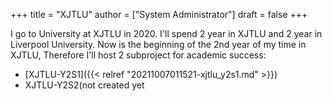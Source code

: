 +++
title = "XJTLU"
author = ["System Administrator"]
draft = false
+++

I go to University at XJTLU in 2020.
I'll spend 2 year in XJTLU and 2 year in Liverpool University.
Now is the beginning of the 2nd year of my time in XJTLU, Therefore I'll host 2 subproject for academic success:

-   [XJTLU-Y2S1]({{< relref "20211007011521-xjtlu_y2s1.md" >}})
-   XJTLU-Y2S2(not created yet